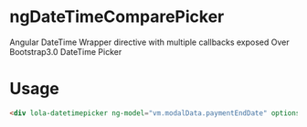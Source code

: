 # ngDateTimeComparePicker
Angular DateTime Wrapper directive with multiple callbacks exposed Over Bootstrap3.0 DateTime Picker

# Usage
```html
<div lola-datetimepicker ng-model="vm.modalData.paymentEndDate" options="vm.options" on-click="vm.onMFDateWidgetClick()" bind-year-model="vm.modalData.termYears" bind-month-model="vm.modalData.termMonths" compare-with-date-model="vm.modalData.maturityDate">
```

